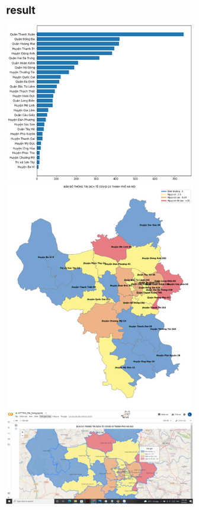 # result 

<img src="download (9).png"></img>
<img src="download.png"></img>
<img src="Capture.JPG"></img>



